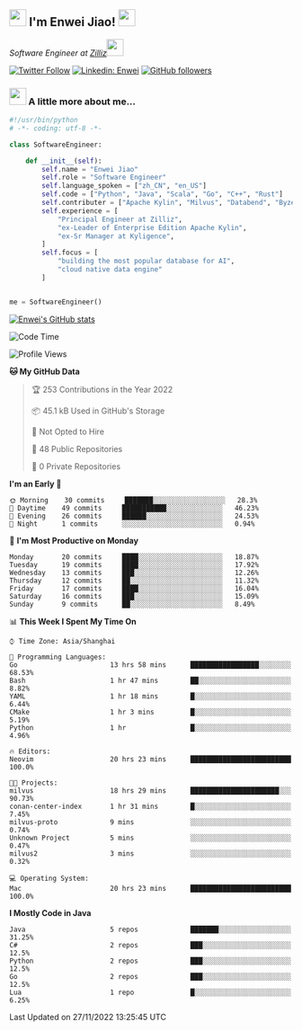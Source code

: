 <h2><img src="https://emojis.slackmojis.com/emojis/images/1531849430/4246/blob-sunglasses.gif?1531849430" width="30"/> I'm  Enwei Jiao! <img src="https://media.giphy.com/media/juBt25nT1KGys/giphy.gif" width=30> </h2>
<!-- <img align='right' src="https://media.giphy.com/media/M9gbBd9nbDrOTu1Mqx/giphy.gif" width="230"> -->
<p><em>Software Engineer at <a href="https://zilliz.com/">Zilliz</a><img src="https://media.giphy.com/media/WUlplcMpOCEmTGBtBW/giphy.gif" width="30"></em></p>

[![Twitter Follow](https://img.shields.io/twitter/follow/misteranmol?label=Follow)](https://twitter.com/intent/follow?screen_name=EnweiJiao)
[![Linkedin: Enwei](https://img.shields.io/badge/-enwei-blue?style=&logo=Linkedin&logoColor=white&link=https://www.linkedin.com/in/enwei-jiao-41192a97)](https://www.linkedin.com/in/enwei-jiao-41192a97/)
[![GitHub followers](https://img.shields.io/github/followers/jiaoew1991?label=Follow&style=social)](https://github.com/jiaoew1991)


### <img src="https://media.giphy.com/media/VgCDAzcKvsR6OM0uWg/giphy.gif" width="30"> A little more about me...  

```python
#!/usr/bin/python
# -*- coding: utf-8 -*-

class SoftwareEngineer:

    def __init__(self):
        self.name = "Enwei Jiao"
        self.role = "Software Engineer"
        self.language_spoken = ["zh_CN", "en_US"]
        self.code = ["Python", "Java", "Scala", "Go", "C++", "Rust"]
        self.contributer = ["Apache Kylin", "Milvus", "Databend", "Byzer-Lang"]
        self.experience = [
            "Principal Engineer at Zilliz",
            "ex-Leader of Enterprise Edition Apache Kylin",
            "ex-Sr Manager at Kyligence",
        ]
        self.focus = [
            "building the most popular database for AI",
            "cloud native data engine"
        ]


me = SoftwareEngineer()
```

[![Enwei's GitHub stats](https://github-readme-stats.vercel.app/api?username=jiaoew1991&count_private=true&show_icons=true)](https://github.com/jiaoew1991/jiaoew1991)

<!-- [![Top Langs](https://github-readme-stats.vercel.app/api/top-langs/?username=jiaoew1991&layout=compact)](https://github.com/jiaoew1991/jiaoew1991) -->

<!--START_SECTION:waka-->
![Code Time](http://img.shields.io/badge/Code%20Time-315%20hrs%2059%20mins-blue)

![Profile Views](http://img.shields.io/badge/Profile%20Views-0-blue)

**🐱 My GitHub Data** 

> 🏆 253 Contributions in the Year 2022
 > 
> 📦 45.1 kB Used in GitHub's Storage 
 > 
> 🚫 Not Opted to Hire
 > 
> 📜 48 Public Repositories 
 > 
> 🔑 0 Private Repositories  
 > 
**I'm an Early 🐤** 

```text
🌞 Morning    30 commits     ███████░░░░░░░░░░░░░░░░░░   28.3% 
🌆 Daytime    49 commits     ███████████░░░░░░░░░░░░░░   46.23% 
🌃 Evening    26 commits     ██████░░░░░░░░░░░░░░░░░░░   24.53% 
🌙 Night      1 commits      ░░░░░░░░░░░░░░░░░░░░░░░░░   0.94%

```
📅 **I'm Most Productive on Monday** 

```text
Monday       20 commits     ████░░░░░░░░░░░░░░░░░░░░░   18.87% 
Tuesday      19 commits     ████░░░░░░░░░░░░░░░░░░░░░   17.92% 
Wednesday    13 commits     ███░░░░░░░░░░░░░░░░░░░░░░   12.26% 
Thursday     12 commits     ██░░░░░░░░░░░░░░░░░░░░░░░   11.32% 
Friday       17 commits     ████░░░░░░░░░░░░░░░░░░░░░   16.04% 
Saturday     16 commits     ███░░░░░░░░░░░░░░░░░░░░░░   15.09% 
Sunday       9 commits      ██░░░░░░░░░░░░░░░░░░░░░░░   8.49%

```


📊 **This Week I Spent My Time On** 

```text
⌚︎ Time Zone: Asia/Shanghai

💬 Programming Languages: 
Go                       13 hrs 58 mins      █████████████████░░░░░░░░   68.53% 
Bash                     1 hr 47 mins        ██░░░░░░░░░░░░░░░░░░░░░░░   8.82% 
YAML                     1 hr 18 mins        █░░░░░░░░░░░░░░░░░░░░░░░░   6.44% 
CMake                    1 hr 3 mins         █░░░░░░░░░░░░░░░░░░░░░░░░   5.19% 
Python                   1 hr                █░░░░░░░░░░░░░░░░░░░░░░░░   4.96%

🔥 Editors: 
Neovim                   20 hrs 23 mins      █████████████████████████   100.0%

🐱‍💻 Projects: 
milvus                   18 hrs 29 mins      ██████████████████████░░░   90.73% 
conan-center-index       1 hr 31 mins        █░░░░░░░░░░░░░░░░░░░░░░░░   7.45% 
milvus-proto             9 mins              ░░░░░░░░░░░░░░░░░░░░░░░░░   0.74% 
Unknown Project          5 mins              ░░░░░░░░░░░░░░░░░░░░░░░░░   0.47% 
milvus2                  3 mins              ░░░░░░░░░░░░░░░░░░░░░░░░░   0.32%

💻 Operating System: 
Mac                      20 hrs 23 mins      █████████████████████████   100.0%

```

**I Mostly Code in Java** 

```text
Java                     5 repos             ███████░░░░░░░░░░░░░░░░░░   31.25% 
C#                       2 repos             ███░░░░░░░░░░░░░░░░░░░░░░   12.5% 
Python                   2 repos             ███░░░░░░░░░░░░░░░░░░░░░░   12.5% 
Go                       2 repos             ███░░░░░░░░░░░░░░░░░░░░░░   12.5% 
Lua                      1 repo              █░░░░░░░░░░░░░░░░░░░░░░░░   6.25%

```



 Last Updated on 27/11/2022 13:25:45 UTC
<!--END_SECTION:waka-->
